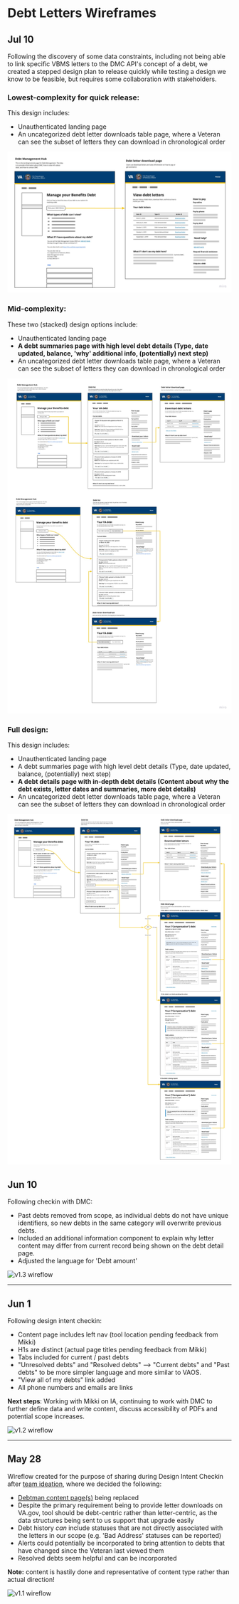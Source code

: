 # Debt Letters Wireframes

## Jul 10
Following the discovery of some data constraints, including not being able to link specific VBMS letters to the DMC API's concept of a debt, we created a stepped design plan to release quickly while testing a design we know to be feasible, but requires some collaboration with stakeholders.

### Lowest-complexity for quick release:
This design includes:
- Unauthenticated landing page
- An uncategorized debt letter downloads table page, where a Veteran can see the subset of letters they can download in chronological order 

![v1.4.1 wireflow](https://github.com/department-of-veterans-affairs/va.gov-team/blob/master/products/debt-letters-mvp/assets/debt-letters-sketches-v1.4.1.jpg)

### Mid-complexity:
These two (stacked) design options include:
- Unauthenticated landing page
- **A debt summaries page with high level debt details (Type, date updated, balance, 'why' additional info, (potentially) next step)**
- An uncategorized debt letter downloads table page, where a Veteran can see the subset of letters they can download in chronological order 

![v1.4.2 wireflow](https://github.com/department-of-veterans-affairs/va.gov-team/blob/master/products/debt-letters-mvp/assets/debt-letters-sketches-v1.4.2.jpg)

### Full design:
This design includes:
- Unauthenticated landing page
- A debt summaries page with high level debt details (Type, date updated, balance, (potentially) next step) 
- **A debt details page with in-depth debt details (Content about why the debt exists, letter dates and summaries, more debt details)**
- An uncategorized debt letter downloads table page, where a Veteran can see the subset of letters they can download in chronological order

![v1.4.3 wireflow](https://github.com/department-of-veterans-affairs/va.gov-team/blob/master/products/debt-letters-mvp/assets/debt-letters-sketches-v1.4.3.jpg)


## Jun 10
Following checkin with DMC:
- Past debts removed from scope, as individual debts do not have unique identifiers, so new debts in the same category will overwrite previous debts.
- Included an additional information component to explain why letter content may differ from current record being shown on the debt detail page.
- Adjusted the language for 'Debt amount'

![v1.3 wireflow](https://github.com/department-of-veterans-affairs/va.gov-team/blob/master/products/debt-letters-mvp/assets/debt-letters-sketches-v1.3.jpg)

------

## Jun 1
Following design intent checkin:
- Content page includes left nav (tool location pending feedback from Mikki)
- H1s are distinct (actual page titles pending feedback from Mikki)
- Tabs included for current / past debts
- "Unresolved debts" and "Resolved debts" --> "Current debts" and "Past debts" to be more simpler language and more similar to VAOS.
- "View all of my debts" link added
- All phone numbers and emails are links

**Next steps**: Working with Mikki on IA, continuing to work with DMC to further define data and write content, discuss accessibility of PDFs and potential scope increases.

![v1.2 wireflow](https://github.com/department-of-veterans-affairs/va.gov-team/blob/master/products/debt-letters-mvp/assets/debt-letters-sketches-v1.2.jpg)

------

## May 28
Wireflow created for the purpose of sharing during Design Intent Checkin after [team ideation](https://app.mural.co/t/vsa8243/m/vsa8243/1590173930514/c0dcc29fddb240204b0e1f93cc0b1caf2c04f421), where we decided the following:
- [Debtman content page(s)](https://www.va.gov/debtman/) being replaced
- Despite the primary requirement being to provide letter downloads on VA.gov, tool should be debt-centric rather than letter-centric, as the data structures being sent to us support that upgrade easily
- Debt history _can_ include statuses that are not directly associated with the letters in our scope (e.g. 'Bad Address' statuses can be reported)
- Alerts could potentially be incorporated to bring attention to debts that have changed since the Veteran last viewed them
- Resolved debts seem helpful and can be incorporated

**Note:** content is hastily done and representative of content type rather than actual direction!

![v1.1 wireflow](https://github.com/department-of-veterans-affairs/va.gov-team/blob/master/products/debt-letters-mvp/assets/Debt%20Letters%20Flows%20-%20debt-letters-sketches-v1.1.jpg)
